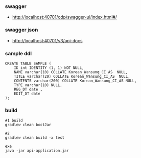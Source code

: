 ### swagger
- <http://localhost:40701/cdp/swagger-ui/index.html#/>

### swagger json
- <http://localhost:40701/v3/api-docs>

### sample ddl
```
CREATE TABLE SAMPLE (
	ID int IDENTITY (1, 1) NOT NULL,
	NAME varchar(10) COLLATE Korean_Wansung_CI_AS  NULL,
	TITLE varchar(20) COLLATE Korean_Wansung_CI_AS  NULL,
	CONTENTS varchar(200) COLLATE Korean_Wansung_CI_AS NULL,
	TYPE varchar(10) NULL,
	REG_DT date ,
	EDIT_DT date
);
```

### build
```
#1 build 
gradlew clean bootJar

#2
gradlew clean build -x test

exe
java -jar api-application.jar
```